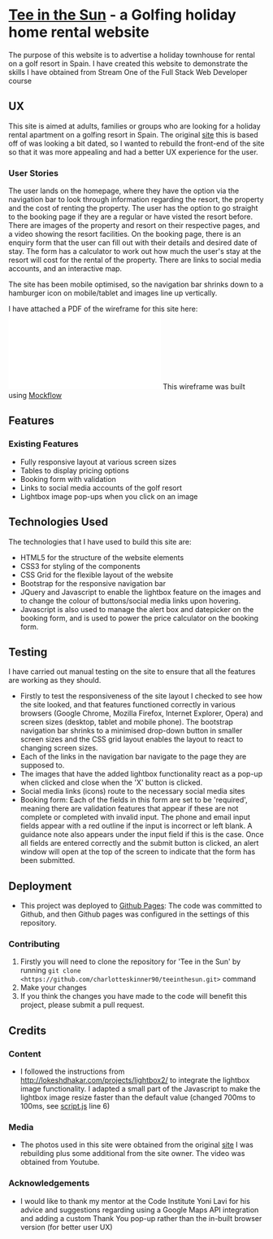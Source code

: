 # [Tee in the Sun](https://charlotteskinner90.github.io/teeinthesun/) - a Golfing holiday home rental website

The purpose of this website is to advertise a holiday townhouse for rental on a golf resort in Spain. I have created this website to demonstrate the skills I have obtained from Stream One of the Full Stack Web Developer course
 
## UX

This site is aimed at adults, families or groups who are looking for a holiday rental apartment on a golfing resort in Spain. The original [site](http://www.golfballsinthesun.com/) this is based off of was looking a bit dated, so I wanted to rebuild the front-end of the site so that it was more appealing and had a better UX experience for the user. 

### User Stories

The user lands on the homepage, where they have the option via the navigation bar to look through information regarding the resort, the property and the cost of renting the property. The user has the option to go straight to the booking page if they are a regular or have visted the resort before. There are images of the property and resort on their respective pages, and a video showing the resort facilities. On the booking page, there is an enquiry form that the user can fill out with their details and desired date of stay. The form has a calculator to work out how much the user's stay at the resort will cost for the rental of the property. There are links to social media accounts, and an interactive map.
 
The site has been mobile optimised, so the navigation bar shrinks down to a hamburger icon on mobile/tablet and images line up vertically.
 
I have attached a PDF of the wireframe for this site here: ![Wireframe PDF](/blob/master/teeinthesun_wireframe.pdf "Wireframe") 
This wireframe was built using [Mockflow](https://www.mockflow.com/)

## Features

### Existing Features
- Fully responsive layout at various screen sizes
- Tables to display pricing options
- Booking form with validation
- Links to social media accounts of the golf resort
- Lightbox image pop-ups when you click on an image

## Technologies Used

The technologies that I have used to build this site are:
 - HTML5 for the structure of the website elements
 - CSS3 for styling of the components
 - CSS Grid for the flexible layout of the website
 - Bootstrap for the responsive navigation bar
 - JQuery and Javascript to enable the lightbox feature on the images and to change the colour of buttons/social media links upon hovering.
 - Javascript is also used to manage the alert box and datepicker on the booking form, and is used to power the price calculator on the booking form.


## Testing

I have carried out manual testing on the site to ensure that all the features are working as they should. 
 - Firstly to test the responsiveness of the site layout I checked to see how the site looked, and that features functioned correctly in various browsers (Google Chrome, Mozilla Firefox, Internet Explorer, Opera) and screen sizes (desktop, tablet and mobile phone). The bootstrap navigation bar shrinks to a minimised drop-down button in smaller screen sizes and the CSS grid layout enables the layout to react to changing screen sizes.
 - Each of the links in the navigation bar navigate to the page they are supposed to. 
 - The images that have the added lightbox functionality react as a pop-up when clicked and close when the 'X' button is clicked.
 - Social media links (icons) route to the necessary social media sites
 - Booking form: Each of the fields in this form are set to be 'required', meaning there are validation features that appear if these are not complete or completed with invalid input. The phone and email input fields appear with a red outline if the input is incorrect or left blank. A guidance note also appears under the input field if this is the case. Once all fields are entered correctly and the submit button is clicked, an alert window will open at the top of the screen to indicate that the form has been submitted. 

## Deployment

- This project was deployed to [Github Pages](https://charlotteskinner90.github.io/teeinthesun/): The code was committed to Github, and then Github pages was configured in the settings of this repository.

### Contributing 

1. Firstly you will need to clone the repository for 'Tee in the Sun' by running ```git clone <https://github.com/charlotteskinner90/teeinthesun.git>``` command
2. Make your changes
3. If you think the changes you have made to the code will benefit this project, please submit a pull request.

## Credits

### Content

- I followed the instructions from http://lokeshdhakar.com/projects/lightbox2/ to integrate the lightbox image functionality. I adapted a small part of the Javascript to make the lightbox image resize faster than the default value (changed 700ms to 100ms, see [script.js](https://github.com/charlotteskinner90/teeinthesun/blob/master/js/script.js#L6) line 6)

### Media
- The photos used in this site were obtained from the original [site](http://www.golfballsinthesun.com/) I was rebuilding plus some additional from the site owner. The video was obtained from Youtube.

### Acknowledgements

- I would like to thank my mentor at the Code Institute Yoni Lavi for his advice and suggestions regarding using a Google Maps API integration and adding a custom Thank You pop-up rather than the in-built browser version (for better user UX)
